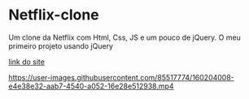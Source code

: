 # Netflix-clone
Um clone da Netflix com Html, Css, JS e um pouco de jQuery. O meu primeiro projeto usando jQuery

[link do site](https://codepen.io/jppaiao/pen/NWzwNEr)

https://user-images.githubusercontent.com/85517774/160204008-e4e38e32-aab7-4540-a052-16e28e512938.mp4

